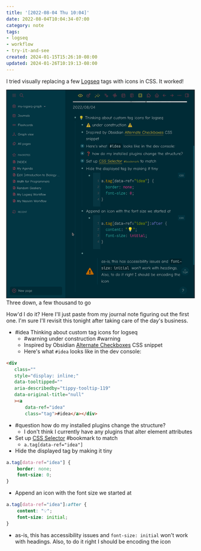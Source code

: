 ```yaml
---
title: '[2022-08-04 Thu 10:04]'
date: 2022-08-04T10:04:34-07:00
category: note
tags:
- logseq
- workflow
- try-it-and-see
created: 2024-01-15T15:26:10-08:00
updated: 2024-01-26T10:19:13-08:00
---
```


I tried visually replacing a few [Logseq](../../../card/Logseq.md) tags with icons in CSS. It worked!

![attachments/img/2022-08-04-logseq-icons.png](../../../attachments/img/2022-08-04-logseq-icons.png)
Three down, a few thousand to go

<!--more-->

How'd I do it? Here I'll just paste from my journal note figuring out the first one. I'm sure I'll revisit this tonight after taking care of the day's business.

* \#idea Thinking about custom tag icons for logseq
  * \#warning under construction #warning
  * Inspired by Obsidian [Alternate Checkboxes](https://publish.obsidian.md/hub/02+-+Community+Expansions/02.05+All+Community+Expansions/CSS+Snippets/Alternate+Checkboxes+(SlRvb)) CSS snippet
  * Here's what `#idea` looks like in the dev console:

````html
<div
   class=""
   style="display: inline;"
   data-tooltipped=""
   aria-describedby="tippy-tooltip-119"
   data-original-title="null"
   ><a
	   data-ref="idea"
	   class="tag">#idea</a></div>
````

* \#question how do my installed plugins change the structure?
  * I don't think I currently have any plugins that alter element attributes
* Set up [CSS Selector](https://developer.mozilla.org/en-US/docs/Web/CSS/CSS_Selectors) #bookmark to match
  * `a.tag[data-ref="idea"]`
* Hide the displayed tag by making it tiny

````css
a.tag[data-ref="idea"] {
	border: none;
	font-size: 0;
}
````

* Append an icon with the font size we started at

````css
a.tag[data-ref="idea"]:after {
	content: "💡";
	font-size: initial;
}
````

* as-is, this has accessibility issues and `font-size: initial` won't work with headings. Also, to do it right I should be encoding the icon
